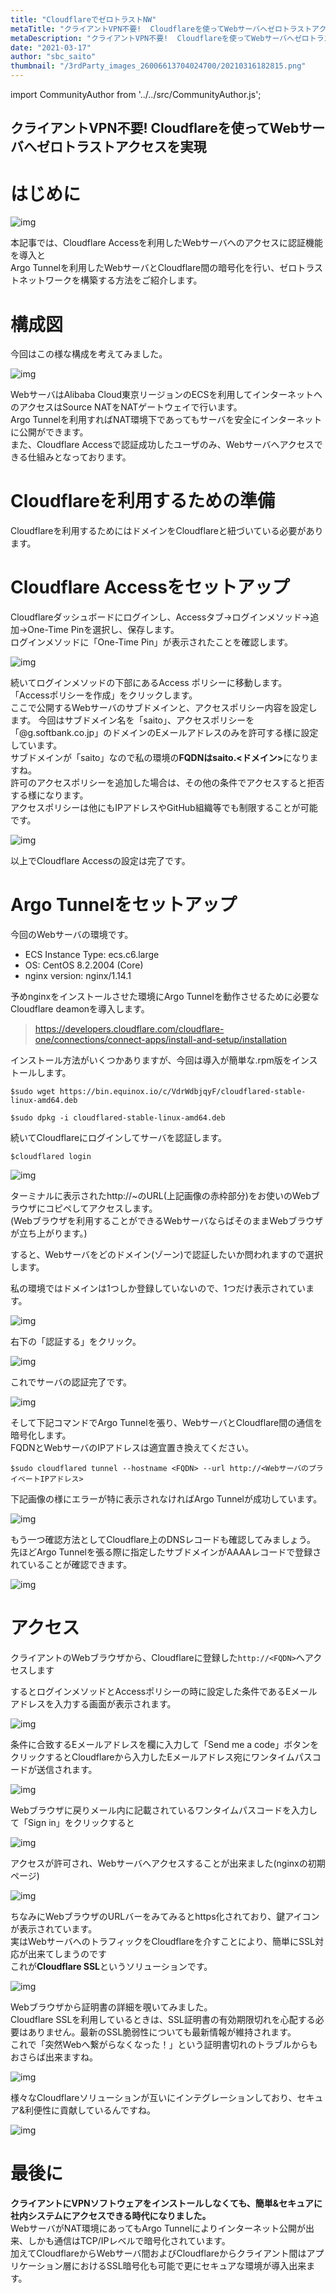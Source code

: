```yaml
---
title: "CloudflareでゼロトラストNW"
metaTitle: "クライアントVPN不要!  Cloudflareを使ってWebサーバへゼロトラストアクセスを実現"
metaDescription: "クライアントVPN不要!  Cloudflareを使ってWebサーバへゼロトラストアクセスを実現"
date: "2021-03-17"
author: "sbc_saito"
thumbnail: "/3rdParty_images_26006613704024700/20210316182815.png"
---
```


import CommunityAuthor from '../../src/CommunityAuthor.js';

## クライアントVPN不要!  Cloudflareを使ってWebサーバへゼロトラストアクセスを実現

# はじめに

![img](https://raw.githubusercontent.com/sbopsv/cloud-tech/master/content/usecase-3rdParty/3rdParty_images_26006613704024700/20210317113202.png "img")      

本記事では、Cloudflare Accessを利用したWebサーバへのアクセスに認証機能を導入と  
Argo Tunnelを利用したWebサーバとCloudflare間の暗号化を行い、ゼロトラストネットワークを構築する方法をご紹介します。    


# 構成図
今回はこの様な構成を考えてみました。    

![img](https://raw.githubusercontent.com/sbopsv/cloud-tech/master/content/usecase-3rdParty/3rdParty_images_26006613704024700/20210316182815.png "img")      

WebサーバはAlibaba Cloud東京リージョンのECSを利用してインターネットへのアクセスはSource NATをNATゲートウェイで行います。     
Argo Tunnelを利用すればNAT環境下であってもサーバを安全にインターネットに公開ができます。     
また、Cloudflare Accessで認証成功したユーザのみ、Webサーバへアクセスできる仕組みとなっております。     

# Cloudflareを利用するための準備
Cloudflareを利用するためにはドメインをCloudflareと紐づいている必要があります。  

# Cloudflare Accessをセットアップ
Cloudflareダッシュボードにログインし、Accessタブ→ログインメソッド→追加→One-Time Pinを選択し、保存します。  
ログインメソッドに「One-Time Pin」が表示されたことを確認します。

![img](https://raw.githubusercontent.com/sbopsv/cloud-tech/master/content/usecase-3rdParty/3rdParty_images_26006613704024700/20210316190027.png "img")      


続いてログインメソッドの下部にあるAccess ポリシーに移動します。  
「Accessポリシーを作成」をクリックします。  
ここで公開するWebサーバのサブドメインと、アクセスポリシー内容を設定します。
今回はサブドメイン名を「saito」、アクセスポリシーを「@g.softbank.co.jp」のドメインのEメールアドレスのみを許可する様に設定しています。  
サブドメインが「saito」なので私の環境の<b>FQDNはsaito.<ドメイン></b>になりますね。  
許可のアクセスポリシーを追加した場合は、その他の条件でアクセスすると拒否する様になります。  
アクセスポリシーは他にもIPアドレスやGitHub組織等でも制限することが可能です。  

![img](https://raw.githubusercontent.com/sbopsv/cloud-tech/master/content/usecase-3rdParty/3rdParty_images_26006613704024700/20210316191547.png "img")      

以上でCloudflare Accessの設定は完了です。



# Argo Tunnelをセットアップ
今回のWebサーバの環境です。

* ECS Instance Type: ecs.c6.large    
* OS: CentOS 8.2.2004 (Core)    
* nginx version: nginx/1.14.1    

予めnginxをインストールさせた環境にArgo Tunnelを動作させるために必要なCloudflare deamonを導入します。  
> https://developers.cloudflare.com/cloudflare-one/connections/connect-apps/install-and-setup/installation


インストール方法がいくつかありますが、今回は導入が簡単な.rpm版をインストールします。

```
$sudo wget https://bin.equinox.io/c/VdrWdbjqyF/cloudflared-stable-linux-amd64.deb

$sudo dpkg -i cloudflared-stable-linux-amd64.deb
```

続いてCloudflareにログインしてサーバを認証します。

```
$cloudflared login
```

     

![img](https://raw.githubusercontent.com/sbopsv/cloud-tech/master/content/usecase-3rdParty/3rdParty_images_26006613704024700/20210316184114.png "img")      

ターミナルに表示されたhttp://~のURL(上記画像の赤枠部分)をお使いのWebブラウザにコピペしてアクセスします。     
(Webブラウザを利用することができるWebサーバならばそのままWebブラウザが立ち上がります。)     
          
すると、Webサーバをどのドメイン(ゾーン)で認証したいか問われますので選択します。    

私の環境ではドメインは1つしか登録していないので、1つだけ表示されています。      

![img](https://raw.githubusercontent.com/sbopsv/cloud-tech/master/content/usecase-3rdParty/3rdParty_images_26006613704024700/20210316183751.png "img")      

右下の「認証する」をクリック。     

![img](https://raw.githubusercontent.com/sbopsv/cloud-tech/master/content/usecase-3rdParty/3rdParty_images_26006613704024700/20210316183758.png "img")      
               
これでサーバの認証完了です。    

![img](https://raw.githubusercontent.com/sbopsv/cloud-tech/master/content/usecase-3rdParty/3rdParty_images_26006613704024700/20210316183736.png "img")      


そして下記コマンドでArgo Tunnelを張り、WebサーバとCloudflare間の通信を暗号化します。     
FQDNとWebサーバのIPアドレスは適宜置き換えてください。     

```
$sudo cloudflared tunnel --hostname <FQDN> --url http://<WebサーバのプライベートIPアドレス>
```
          
下記画像の様にエラーが特に表示されなければArgo Tunnelが成功しています。          

![img](https://raw.githubusercontent.com/sbopsv/cloud-tech/master/content/usecase-3rdParty/3rdParty_images_26006613704024700/20210316184844.png "img")      
          
もう一つ確認方法としてCloudflare上のDNSレコードも確認してみましょう。     
先ほどArgo Tunnelを張る際に指定したサブドメインがAAAAレコードで登録されていることが確認できます。          

![img](https://raw.githubusercontent.com/sbopsv/cloud-tech/master/content/usecase-3rdParty/3rdParty_images_26006613704024700/20210316185348.png "img")      


# アクセス

クライアントのWebブラウザから、Cloudflareに登録した`http://<FQDN>`へアクセスします     

するとログインメソッドとAccessポリシーの時に設定した条件であるEメールアドレスを入力する画面が表示されます。    

![img](https://raw.githubusercontent.com/sbopsv/cloud-tech/master/content/usecase-3rdParty/3rdParty_images_26006613704024700/20210317140442.png "img")      

条件に合致するEメールアドレスを欄に入力して「Send me a code」ボタンをクリックするとCloudflareから入力したEメールアドレス宛にワンタイムパスコードが送信されます。    

![img](https://raw.githubusercontent.com/sbopsv/cloud-tech/master/content/usecase-3rdParty/3rdParty_images_26006613704024700/20210316220146.png "img")      


Webブラウザに戻りメール内に記載されているワンタイムパスコードを入力して「Sign in」をクリックすると    

![img](https://raw.githubusercontent.com/sbopsv/cloud-tech/master/content/usecase-3rdParty/3rdParty_images_26006613704024700/20210317140436.png "img")      


アクセスが許可され、Webサーバへアクセスすることが出来ました(nginxの初期ページ)           

![img](https://raw.githubusercontent.com/sbopsv/cloud-tech/master/content/usecase-3rdParty/3rdParty_images_26006613704024700/20210316220004.png "img")      

ちなみにWebブラウザのURLバーをみてみるとhttps化されており、鍵アイコンが表示されています。  
実はWebサーバへのトラフィックをCloudflareを介すことにより、簡単にSSL対応が出来てしまうのです      
これが<b>Cloudflare SSL</b>というソリューションです。    

![img](https://raw.githubusercontent.com/sbopsv/cloud-tech/master/content/usecase-3rdParty/3rdParty_images_26006613704024700/20210316221323.png "img")      

Webブラウザから証明書の詳細を覗いてみました。     
Cloudflare SSLを利用しているときは、SSL証明書の有効期限切れを心配する必要はありません。最新のSSL脆弱性についても最新情報が維持されます。  
これで「突然Webへ繋がらなくなった！」という証明書切れのトラブルからもおさらば出来ますね。      

![img](https://raw.githubusercontent.com/sbopsv/cloud-tech/master/content/usecase-3rdParty/3rdParty_images_26006613704024700/20210316221331.png "img")      


様々なCloudflareソリューションが互いにインテグレーションしており、セキュア&利便性に貢献しているんですね。   

![img](https://raw.githubusercontent.com/sbopsv/cloud-tech/master/content/usecase-3rdParty/3rdParty_images_26006613704024700/20210316222954.png "img")      


# 最後に
<b>クライアントにVPNソフトウェアをインストールしなくても、簡単&セキュアに社内システムにアクセスできる時代になりました。</b>  
WebサーバがNAT環境にあってもArgo Tunnelによりインターネット公開が出来、しかも通信はTCP/IPレベルで暗号化されています。     
加えてCloudflareからWebサーバ間およびCloudflareからクライアント間はアプリケーション層におけるSSL暗号化も可能で更にセキュアな環境が導入出来ます。     


 <CommunityAuthor 
    author="斎藤 貴広"
    self_introduction = "2020年からAlibaba Cloudのソリューション開発や技術支援に従事。ネットワークや基盤などのインフラ回りがメイン領域で、最近はゼロトラストセキュリティやWeb系もかじり中。"
    imageUrl="https://raw.githubusercontent.com/sbopsv/cloud-tech/master/src/components/images/saito.png"
    githubUrl=""
/>


